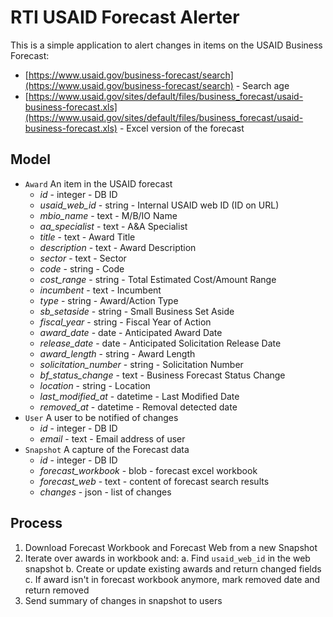 # RTI USAID Forecast Alerter

This is a simple application to alert changes in items on the USAID Business Forecast:

  - [https://www.usaid.gov/business-forecast/search](https://www.usaid.gov/business-forecast/search) - Search age
  - [https://www.usaid.gov/sites/default/files/business_forecast/usaid-business-forecast.xls](https://www.usaid.gov/sites/default/files/business_forecast/usaid-business-forecast.xls) - Excel version of the forecast

## Model

  - `Award` An item in the USAID forecast
    - *id* - integer - DB ID
    - *usaid_web_id* - string - Internal USAID web ID (ID on URL)
    - *mbio_name* - text -  M/B/IO Name
    - *aa_specialist* - text - A&A Specialist
    - *title* - text - Award Title
    - *description* - text - Award Description
    - *sector* - text - Sector
    - *code* - string - Code
    - *cost_range* - string - Total Estimated Cost/Amount Range
    - *incumbent* - text - Incumbent
    - *type* - string - Award/Action Type
    - *sb_setaside* - string - Small Business Set Aside
    - *fiscal_year* - string - Fiscal Year of Action
    - *award_date* - date - Anticipated Award Date
    - *release_date* - date - Anticipated Solicitation Release Date
    - *award_length* - string - Award Length
    - *solicitation_number* - string - Solicitation Number
    - *bf_status_change* - text - Business Forecast Status Change
    - *location* - string - Location
    - *last_modified_at* - datetime - Last Modified Date
    - *removed_at* - datetime - Removal detected date
  - `User` A user to be notified of changes
    - *id* - integer - DB ID
    - *email* - text - Email address of user
  - `Snapshot` A capture of the Forecast data
    - *id* - integer - DB ID
    - *forecast_workbook* - blob - forecast excel workbook
    - *forecast_web* - text - content of forecast search results
    - *changes* - json - list of changes

## Process

  1. Download Forecast Workbook and Forecast Web from a new Snapshot
  2. Iterate over awards in workbook and:
    a. Find `usaid_web_id` in the web snapshot
    b. Create or update existing awards and return changed fields
    c. If award isn't in forecast workbook anymore, mark removed date and return removed
  3. Send summary of changes in snapshot to users